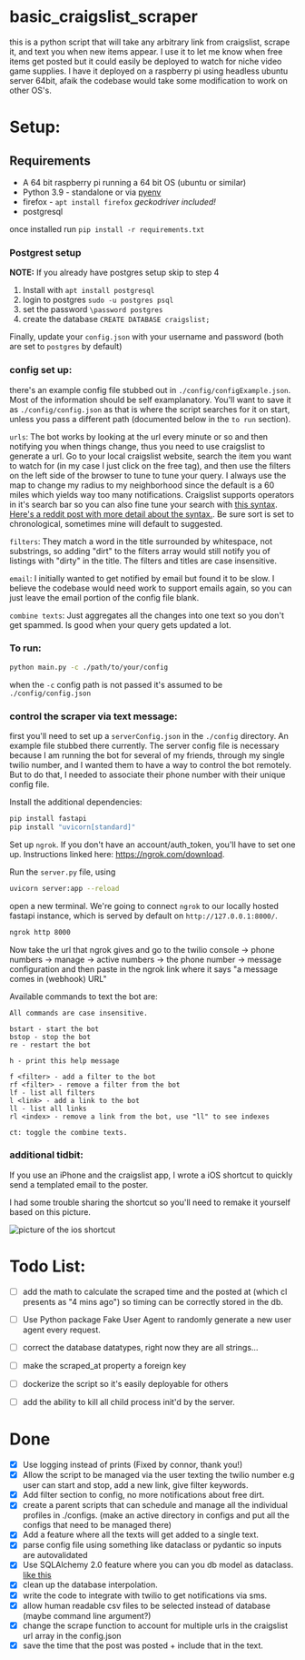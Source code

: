 # basic_craigslist_scraper

this is a python script that will take any arbitrary link from craigslist, scrape it, and text you when new items appear. I use it to let me know when free items get posted but it could easily be deployed to watch for niche video game supplies. I have it deployed on a raspberry pi using headless ubuntu server 64bit, afaik the codebase would take some modification to work on other OS's. 


# Setup:

## Requirements

* A 64 bit raspberry pi running a 64 bit OS (ubuntu or similar)
* Python 3.9 - standalone or via [pyenv](https://github.com/pyenv/pyenv)
* firefox - `apt install firefox` *geckodriver included!*
* postgresql

once installed run `pip install -r requirements.txt`

### Postgrest setup

**NOTE:** If you already have postgres setup skip to step 4

1. Install with `apt install postgresql`
2. login to postgres `sudo -u postgres psql`
3. set the password `\password postgres`
4. create the database `CREATE DATABASE craigslist;`

Finally, update your `config.json` with your username and password (both are set to `postgres` by default)
### config set up:
there's an example config file stubbed out in `./config/configExample.json`. Most of the information should be self examplanatory. You'll want to save it as `./config/config.json` as that is where the script searches for it on start, unless you pass a different path (documented below in the `to run` section).

`urls`: The bot works by looking at the url every minute or so and then notifying you when things change, thus you need to use craigslist to generate a url. Go to your local craigslist website, search the item you want to watch for (in my case I just click on the free tag), and then use the filters on the left side of the browser to tune to tune your query. I always use the map to change my radius to my neighborhood since the default is a 60 miles which yields way too many notifications. Craigslist supports operators in it's search bar so you can also fine tune your search with [this syntax](https://www.craigslist.org/about/help/search). [Here's a reddit post with more detail about the syntax.](https://www.reddit.com/r/audiophile/comments/1x4r6i/a_guide_to_creating_craigslist_search_strings_to/). Be sure sort is set to chronological, sometimes mine will default to suggested.

`filters`: They match a word in the title surrounded by whitespace, not substrings, so adding "dirt" to the filters array would still notify you of listings with "dirty" in the title. The filters and titles are case insensitive. 

`email`: I initially wanted to get notified by email but found it to be slow. I believe the codebase would need work to support emails again, so you can just leave the email portion of the config file blank. 

`combine texts`: Just aggregates all the changes into one text so you don't get spammed. Is good when your query gets updated a lot.


### To run:
```sh
python main.py -c ./path/to/your/config
```
when the `-c` config path is not passed it's assumed to be `./config/config.json`

### control the scraper via text message:
first you'll need to set up a `serverConfig.json` in the `./config` directory. An example file stubbed there currently. The server config file is necessary because I am running the bot for several of my friends, through my single twilio number, and I wanted them to have a way to control the bot remotely. But to do that, I needed to associate their phone number with their unique config file. 

Install the additional dependencies:
```sh
pip install fastapi
pip install "uvicorn[standard]"
```

Set up `ngrok`. If you don't have an account/auth_token, you'll have to set one up. Instructions linked here: https://ngrok.com/download.


Run the `server.py` file, using 
```sh
uvicorn server:app --reload
```
open a new terminal. We're going to connect `ngrok` to our locally hosted fastapi instance, which is served by default on `http://127.0.0.1:8000/`.
```sh
ngrok http 8000
```
Now take the url that ngrok gives and go to the twilio console -> phone numbers -> manage -> active numbers -> the phone number -> message configuration and then paste in the ngrok link where it says "a message comes in (webhook) URL"

Available commands to text the bot are:
```
All commands are case insensitive. 

bstart - start the bot
bstop - stop the bot
re - restart the bot

h - print this help message

f <filter> - add a filter to the bot
rf <filter> - remove a filter from the bot
lf - list all filters
l <link> - add a link to the bot
ll - list all links
rl <index> - remove a link from the bot, use "ll" to see indexes

ct: toggle the combine texts.
```

### additional tidbit:
If you use an iPhone and the craigslist app, I wrote a iOS shortcut to quickly send a templated email to the poster. 

I had some trouble sharing the shortcut so you'll need to remake it yourself based on this picture. 

![picture of the ios shortcut](./ios-shortcut.jpg)


# Todo List:
- [ ] add the math to calculate the scraped time and the posted at (which cl presents as "4 mins ago") so timing can be correctly stored in the db. 
- [ ] Use Python package Fake User Agent to randomly generate a new user agent every request. 
- [ ] correct the database datatypes, right now they are all strings...
- [ ] make the scraped_at property a foreign key
- [ ] dockerize the script so it's easily deployable for others
- [ ] add the ability to kill all child process init'd by the server.


# Done
- [x] Use logging instead of prints (Fixed by connor, thank you!)
- [x] Allow the script to be managed via the user texting the twilio number e.g user can start and stop, add a new link, give filter keywords.
- [x] Add filter section to config, no more notifications about free dirt. 
- [x] create a parent scripts that can schedule and manage all the individual profiles in ./configs. (make an active directory in configs and put all the configs that need to be managed there)
- [x] Add a feature where all the texts will get added to a single text. 
- [x] parse config file using something like dataclass or pydantic so inputs are autovalidated
- [x] Use SQLAlchemy 2.0 feature where you can you db model as dataclass. [like this](https://docs.sqlalchemy.org/en/20/orm/dataclasses.html)
- [x] clean up the database interpolation. 
- [x] write the code to integrate with twilio to get notifications via sms. 
- [x] allow human readable csv files to be selected instead of database (maybe command line argument?)
- [x] change the scrape function to account for multiple urls in the craigslist url array in the config.json
- [x] save the time that the post was posted + include that in the text. 